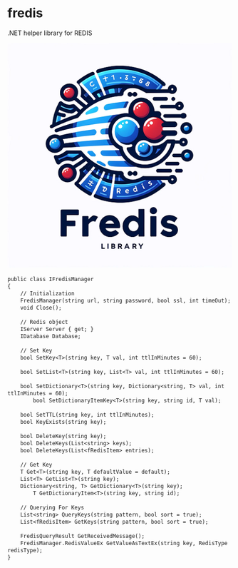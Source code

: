 # fredis
.NET helper library for REDIS

![Logo ](Logo.1.50.png "Logo")

    public class IFredisManager
    {
        // Initialization
        FredisManager(string url, string password, bool ssl, int timeOut);
        void Close();

        // Redis object
        IServer Server { get; }
        IDatabase Database;

        // Set Key
        bool SetKey<T>(string key, T val, int ttlInMinutes = 60);
        
        bool SetList<T>(string key, List<T> val, int ttlInMinutes = 60);

        bool SetDictionary<T>(string key, Dictionary<string, T> val, int ttlInMinutes = 60);
            bool SetDictionaryItemKey<T>(string key, string id, T val);

        bool SetTTL(string key, int ttlInMinutes);
        bool KeyExists(string key);
        
        bool DeleteKey(string key);
        bool DeleteKeys(List<string> keys);
        bool DeleteKeys(List<fRedisItem> entries);

        // Get Key
        T Get<T>(string key, T defaultValue = default);
        List<T> GetList<T>(string key);
        Dictionary<string, T> GetDictionary<T>(string key);
            T GetDictionaryItem<T>(string key, string id);
                    
        // Querying For Keys
        List<string> QueryKeys(string pattern, bool sort = true);
        List<fRedisItem> GetKeys(string pattern, bool sort = true);

        FredisQueryResult GetReceivedMessage();
        FredisManager.RedisValueEx GetValueAsTextEx(string key, RedisType redisType);
    }